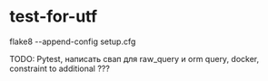# test-for-utf

flake8 --append-config setup.cfg

TODO: Pytest, написать свап для raw_query и orm query, docker, constraint to additional ???